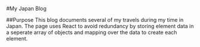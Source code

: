 #My Japan Blog

##Purpose
This blog documents several of my travels during my time in Japan. The page uses React to avoid redundancy by storing element data in a seperate array of objects and mapping over the data to create each element.